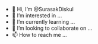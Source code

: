 - 👋 Hi, I’m @SurasakDiskul
- 👀 I’m interested in ...
- 🌱 I’m currently learning ...
- 💞️ I’m looking to collaborate on ...
- 📫 How to reach me ...

<!---
SurasakDiskul/SurasakDiskul is a ✨ special ✨ repository because its `README.md` (this file) appears on your GitHub profile.
You can click the Preview link to take a look at your changes.
--->
